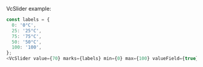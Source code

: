 VcSlider example:

```js
const labels = {
  0: '0°C',
  25: '25°C',
  75: '75°C',
  50: '50°C',
  100: '100',
};
<VcSlider value={70} marks={labels} min={0} max={100} valueField={true} />;
```
